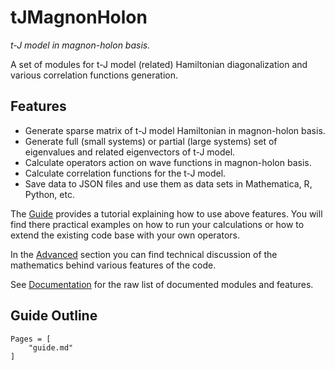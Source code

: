# tJMagnonHolon

*t-J model in magnon-holon basis.*

A set of modules for t-J model (related) Hamiltonian diagonalization and various correlation functions generation.

## Features

- Generate sparse matrix of t-J model Hamiltonian in magnon-holon basis.
- Generate full (small systems) or partial (large systems) set of eigenvalues and related eigenvectors of t-J model.
- Calculate operators action on wave functions in magnon-holon basis.
- Calculate correlation functions for the t-J model.
- Save data to JSON files and use them as data sets in Mathematica, R, Python, etc.

The [Guide](@ref) provides a tutorial explaining how to use above features.
You will find there practical examples on how to run your calculations or how to extend the existing code base with your own operators.

In the [Advanced](@ref) section you can find technical discussion of the mathematics behind various features of the code.

See [Documentation](@ref) for the raw list of documented modules and features.

## Guide Outline

```@contents
Pages = [
    "guide.md"
]
```

